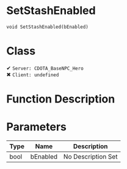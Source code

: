 # SetStashEnabled
```
void SetStashEnabled(bEnabled)
```
# Class
✔ `Server: CDOTA_BaseNPC_Hero`  
✖ `Client: undefined`  

# Function Description

# Parameters
Type|Name|Description
--|--|--
bool|bEnabled|No Description Set
